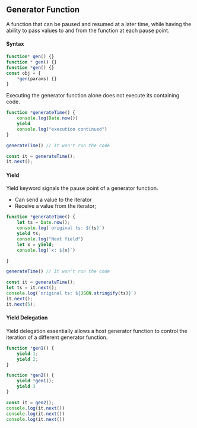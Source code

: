## Generator Function
A function that can be paused and resumed at a later time,
while having the ability to pass values to and from the 
function at each pause point.

#### Syntax 

```js
function* gen() {}
function * gen() {}
function *gen() {}
const obj = {
    *gen(params) {}
}
```

Executing the generator function alone does not execute its containing code.

```js
function *generateTime() {
    console.log(Date.now())
    yield
    console.log("execution continued")
}

generateTime() // It won't run the code

const it = generateTime();
it.next();
```

#### Yield
Yield keyword signals the pause point of a generator function.
- Can send a value to the iterator
- Receive a value from the iterator;

```js
function *generateTime() {
    let ts = Date.now();
    console.log(`original ts: ${ts}`)
    yield ts;
    console.log("Next Yield")
    let x = yield;
    console.log(`x: ${x}`)

}

generateTime() // It won't run the code

const it = generateTime();
let ts = it.next();
console.log(`original ts: ${JSON.stringify(ts)}`)
it.next();
it.next(5);
```

#### Yield Delegation
Yield delegation essentially allows a host generator function to control the iteration of
a different generator function.

```js
function *gen1() {
    yield 1;
    yield 2;
}

function *gen2() {
    yield *gen1();
    yield 3
}

const it = gen2();
console.log(it.next())
console.log(it.next())
console.log(it.next())
```
